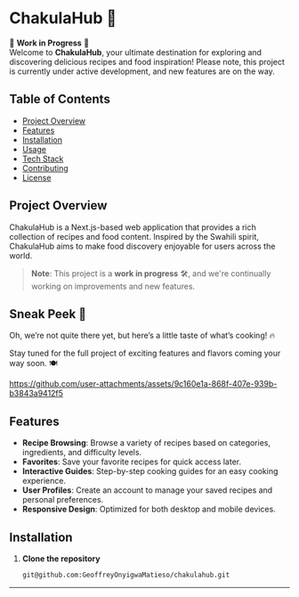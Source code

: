 
# ChakulaHub 🍲

🚧 **Work in Progress** 🚧  
Welcome to **ChakulaHub**, your ultimate destination for exploring and discovering delicious recipes and food inspiration! Please note, this project is currently under active development, and new features are on the way.

## Table of Contents
- [Project Overview](#project-overview)
- [Features](#features)
- [Installation](#installation)
- [Usage](#usage)
- [Tech Stack](#tech-stack)
- [Contributing](#contributing)
- [License](#license)

## Project Overview
ChakulaHub is a Next.js-based web application that provides a rich collection of recipes and food content. Inspired by the Swahili spirit, ChakulaHub aims to make food discovery enjoyable for users across the world.

> **Note**: This project is a **work in progress** 🛠️, and we're continually working on improvements and new features.

## Sneak Peek 👀

Oh, we’re not quite there yet, but here’s a little taste of what’s cooking! 🔥

Stay tuned for the full project of exciting features and flavors coming your way soon. 🍽️


https://github.com/user-attachments/assets/9c160e1a-868f-407e-939b-b3843a9412f5




## Features
- **Recipe Browsing**: Browse a variety of recipes based on categories, ingredients, and difficulty levels.
- **Favorites**: Save your favorite recipes for quick access later.
- **Interactive Guides**: Step-by-step cooking guides for an easy cooking experience.
- **User Profiles**: Create an account to manage your saved recipes and personal preferences.
- **Responsive Design**: Optimized for both desktop and mobile devices.

## Installation

1. **Clone the repository**
   ```bash
   git@github.com:GeoffreyOnyigwaMatieso/chakulahub.git
   ```

---
